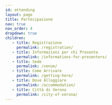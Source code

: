 ```yaml
---
id: attending
layout: page
title: Partecipazione
nav: true
nav_order: 4
dropdown: true
children:
   - title: Registrazione
     permalink: /registration/
   - title: Informazioni per chi Presenta
     permalink: /informations-for-presenters/
   - title: Sede
     permalink: /venue/
   - title: Come Arrivare
     permalink: /getting-here/
   - title: Dove Alloggiare
     permalink: /accommodation/    
   - title: Città di Verona
     permalink: /city-of-verona/         
---
```

